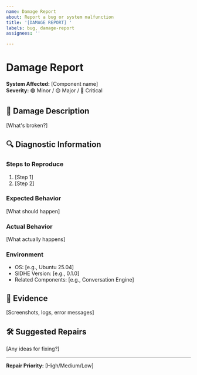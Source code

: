 ```yaml
---
name: Damage Report
about: Report a bug or system malfunction
title: '[DAMAGE REPORT] '
labels: bug, damage-report
assignees: ''

---
```


# Damage Report

**System Affected:** [Component name]  
**Severity:** 🟢 Minor / 🟡 Major / 🔴 Critical

## 🚨 Damage Description

[What's broken?]

## 🔍 Diagnostic Information

### Steps to Reproduce
1. [Step 1]
2. [Step 2]

### Expected Behavior
[What should happen]

### Actual Behavior
[What actually happens]

### Environment
- OS: [e.g., Ubuntu 25.04]
- SIDHE Version: [e.g., 0.1.0]
- Related Components: [e.g., Conversation Engine]

## 📸 Evidence

[Screenshots, logs, error messages]

## 🛠️ Suggested Repairs

[Any ideas for fixing?]

---
**Repair Priority:** [High/Medium/Low]
